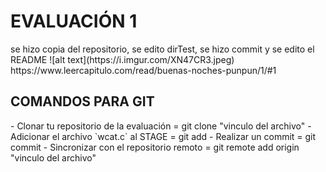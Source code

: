 <h1>EVALUACIÓN 1</h1>
 se hizo copia del repositorio, se edito dirTest, se hizo commit y se   edito el README 
 ![alt text](https://i.imgur.com/XN47CR3.jpeg) 
 https://www.leercapitulo.com/read/buenas-noches-punpun/1/#1 
 <h2>COMANDOS PARA GIT</h2> 
 - Clonar tu repositorio de la evaluación = git clone "vinculo del   archivo"
 - Adicionar el archivo `wcat.c` al STAGE = git add <wcat.c> 
 - Realizar un commit = git commit 
 - Sincronizar con el repositorio remoto = git remote add origin   "vinculo del archivo" 
